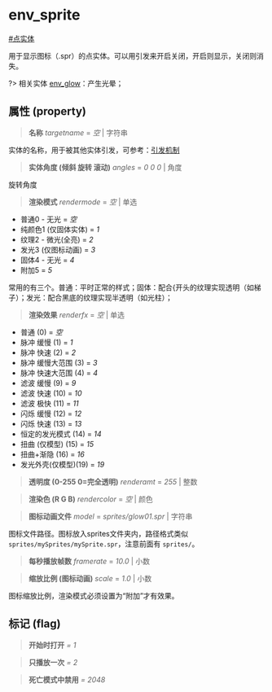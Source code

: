 # env_sprite
[#点实体](wiki/point_entity)

用于显示图标（.spr）的点实体。可以用引发来开启关闭，开启则显示，关闭则消失。

?> 相关实体 [env_glow](wiki/entity/env_glow)：产生光晕；

## 属性 (property)
> **名称** *targetname* = *空* | 字符串

实体的名称，用于被其他实体引发，可参考：[引发机制](wiki/trigger)

> **实体角度 (倾斜 旋转 滚动)** *angles* = *0 0 0* | 角度

旋转角度

> **渲染模式** *rendermode* = *空* | 单选

- 普通0 - 无光 = *空*
- 纯颜色1 (仅固体实体) = *1*
- 纹理2 - 微光(全亮) = *2*
- 发光3 (仅图标动画) = *3*
- 固体4 - 无光 = *4*
- 附加5 = *5*

常用的有三个。普通：平时正常的样式；固体：配合{开头的纹理实现透明（如梯子）；发光：配合黑底的纹理实现半透明（如光柱）；

> **渲染效果** *renderfx* = *空* | 单选

- 普通 (0) = *空*
- 脉冲 缓慢 (1) = *1*
- 脉冲 快速 (2) = *2*
- 脉冲 缓慢大范围 (3) = *3*
- 脉冲 快速大范围 (4) = *4*
- 滤波 缓慢 (9) = *9*
- 滤波 快速 (10) = *10*
- 滤波 极快 (11) = *11*
- 闪烁 缓慢 (12) = *12*
- 闪烁 快速 (13) = *13*
- 恒定的发光模式 (14) = *14*
- 扭曲 (仅模型) (15) = *15*
- 扭曲+渐隐 (16) = *16*
- 发光外壳(仅模型)(19) = *19*

> **透明度 (0-255 0=完全透明)** *renderamt* = *255* | 整数

> **渲染色 (R G B)** *rendercolor* = *空* | 颜色

> **图标动画文件** *model* = *sprites/glow01.spr* | 字符串

图标文件路径。图标放入sprites文件夹内，路径格式类似 ```sprites/mySprites/mySprite.spr```，注意前面有 ```sprites/```。

> **每秒播放帧数** *framerate* = *10.0* | 小数

> **缩放比例 (图标动画)** *scale* = *1.0* | 小数

图标缩放比例，渲染模式必须设置为“附加”才有效果。

## 标记 (flag)
> **开始时打开** *= 1*

> **只播放一次** *= 2*

> **死亡模式中禁用** *= 2048*

